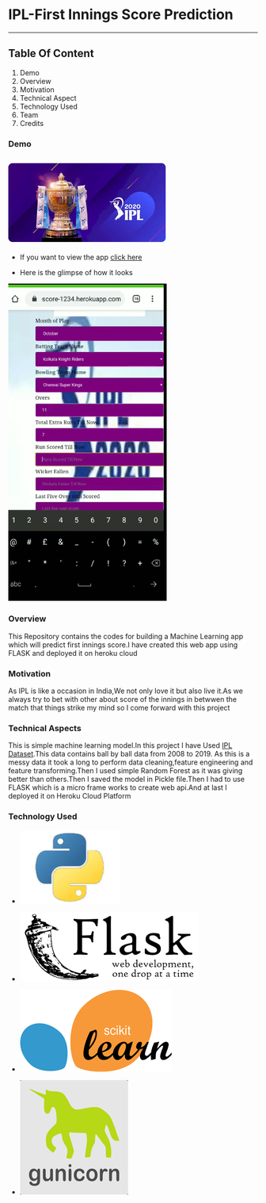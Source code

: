 # IPL-First Innings Score Prediction
-------
## Table Of Content
1. Demo
2. Overview
3. Motivation
4. Technical Aspect
5. Technology Used
6. Team
7. Credits

### Demo
![DREAM11 IPL](readme_resources/ipl5.jpg)
- 
- If you want to view the app
[click here](https://ipl-first-innings-score-1234.herokuapp.com/)



- Here is the glimpse of how it looks






![GIF](readme_resources/video-to-gif-converter.gif)


### Overview
This Repository contains the codes for building a Machine Learning app which will predict first innings score.I have created this web app using FLASK and deployed it on heroku cloud

### Motivation
As IPL is like a occasion in India,We not only love it but also live it.As we always try to bet with other about score of the innings in betwwen the match that things strike my mind so I come forward with this project

### Technical Aspects
This is simple machine learning model.In this project I have Used [IPL Dataset](https://www.kaggle.com/nowke9/ipldata).This data contains ball by ball data from 2008 to 2019. As this is a messy data it took a long to perform data cleaning,feature engineering and feature transforming.Then I used simple Random Forest as it was giving better than others.Then I saved the model in Pickle file.Then I had to use FLASK which is a micro frame works to create web api.And at last I deployed it on Heroku Cloud Platform

### Technology Used
- ![Python](readme_resources/pyimg.jpg "Python")

- ![Flask](readme_resources/Flaskimg.png)

- ![Sklearn](readme_resources/sklearnimg.png)

- ![Gunicorn](readme_resources/Gunicornimg.png)

